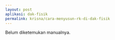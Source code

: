 ```yaml
---
layout: post
aplikasi: dak-fisik
permalink: krisna/cara-menyusun-rk-di-dak-fisik
---
```


Belum diketemukan manualnya.